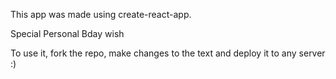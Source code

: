 
This app was made using create-react-app.

Special Personal Bday wish 



To use it, fork the repo, make changes to the text and deploy it to any server :) 
